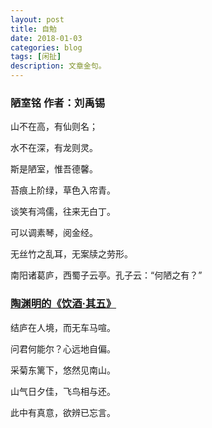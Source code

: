```yaml
---
layout: post
title: 自勉
date: 2018-01-03
categories: blog
tags: [闲扯]
description: 文章金句。
---
```



### 陋室铭 作者：刘禹锡 

山不在高，有仙则名；

水不在深，有龙则灵。

斯是陋室，惟吾德馨。

苔痕上阶绿，草色入帘青。

谈笑有鸿儒，往来无白丁。

可以调素琴，阅金经。

无丝竹之乱耳，无案牍之劳形。

南阳诸葛庐，西蜀子云亭。孔子云：“何陋之有？”


### [陶渊明的《饮酒·其五》](http://www.shicimingju.com/chaxun/list/923730.html)

结庐在人境，而无车马喧。

问君何能尔？心远地自偏。

采菊东篱下，悠然见南山。

山气日夕佳，飞鸟相与还。

此中有真意，欲辨已忘言。
